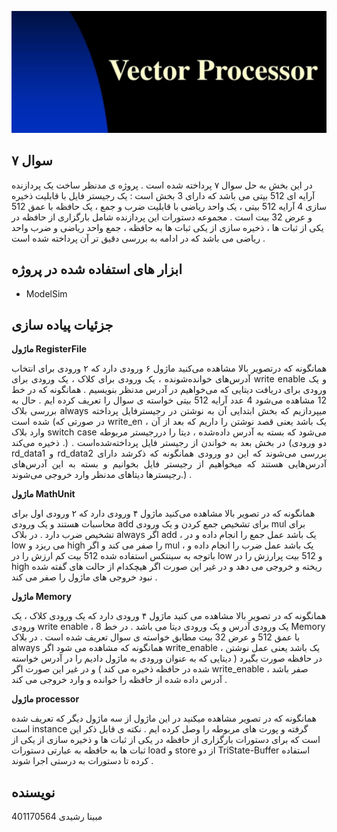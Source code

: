 
![Project Logo](logo.png)

## سوال ۷
در این بخش به حل سوال ۷ پرداخته شده است . پروژه ی مدنظر ساخت یک پردازنده آرایه ای 512 بیتی می باشد که دارای 3 بخش است : یک رجیستر فایل با قابلیت ذخیره سازی 4 آرایه 512 بیتی ، یک واحد ریاضی با قابلیت ضرب و جمع ، یک حافظه با عمق 512 و عرض 32 بیت است . مجموعه دستورات این پردازنده شامل بارگزاری از حافظه در یکی از ثبات ها ، ذخیره سازی از یکی ثبات ها به حافظه ، جمع واحد ریاضی و ضرب واحد ریاضی می باشد که در ادامه به بررسی دقیق تر آن پرداخته شده است . 
## ابزار های استفاده شده در پروژه
- ModelSim
## جزئیات پیاده سازی
**ماژول RegisterFile**

<div style="text-align: justify;">
همانگونه که درتصویر بالا مشاهده می‌کنید ماژول ۶ ورودی دارد که ۲ ورودی برای انتخاب آدرس‌های خوانده‌شونده ، یک ورودی برای کلاک ، یک ورودی برای write enable و یک ورودی برای دریافت دیتایی که می‌خواهیم در آدرس مدنظر بنویسیم . همانگونه که در خط 12 مشاهده می‌شود 4 عدد آرایه 512 بیتی خواسته ی سوال را تعریف کرده ایم . حال به بررسی بلاک always میپردازیم که بخش ابتدایی آن به نوشتن در رجیسترفایل پرداخته شده‌‌ است (در صورتی که write_en ، یک باشد یعنی قصد نوشتن را داریم که بعد از آن وارد بلاک switch case می‌شود که بسته به آدرس داده‌شده ، دیتا را دررجیستر مربوطه ذخیره می‌کند .) . در بخش بعد به خواندن از رجیستر فایل پرداخته‌شده‌است (دو ورودی rd_data1 و rd_data2 بررسی می‌شوند که این دو ورودی همانگونه که ذکر‌شد دارای آدرس‌هایی هستند که میخواهیم از رجیستر فایل بخوانیم و بسته به این آدرس‌های رجیسترها دیتاهای مدنظر وارد خروجی می‌شوند.) .
</div>

**ماژول MathUnit**

همانگونه که در تصویر بالا مشاهده می‌کنید ماژول ۴ ورودی دارد که ۲ ورودی اول برای محاسبات هستند و یک ورودی add برای تشخیص جمع کردن و یک ورودی mul برای تشخیص ضرب دارد . در بلاک always اگر add ، یک باشد عمل جمع را انجام داده و در low می ریزد و high را صفر می کند و اگر mul ، یک باشد عمل ضرب را انجام داده و باتوجه به سینتکس استفاده شده 512 بیت کم ارزش را در low و 512 بیت پرارزش را در high ریخته و خروجی می دهد و در غیر این صورت اگر هیچکدام از حالت های گفته شده نبود خروجی های ماژول را صفر می کند . 

**ماژول Memory**

همانگونه که در تصویر بالا مشاهده می کنید ماژول ۴ ورودی دارد که یک ورودی کلاک ، یک ورودی write enable ، یک ورودی آدرس و یک ورودی دیتا می باشد . در خط 8 Memory با عمق 512 و عرض 32 بیت مطابق خواسته ی سوال تعریف شده است . در بلاک always همانگونه که مشاهده می شود اگر write_enable ، یک باشد یعنی عمل نوشتن در حافظه صورت بگیرد ( دیتایی که به عنوان ورودی به ماژول دادیم را در آدرس خواسته شده در حافظه ذخیره می کند ) و در غیر این صورت اگر write_enable صفر باشد ، آدرس داده شده از حافظه را خوانده و وارد خروجی می کند . 

**ماژول processor**

همانگونه که در تصویر مشاهده میکنید در این ماژول از سه ماژول دیگر که تعریف شده است instance گرفته و پورت های مربوطه را وصل کرده ایم . نکته ی قابل ذکر این است که برای دستورات بارگزاری از حافظه در یکی از ثبات ها و ذخیره سازی از یکی از ثبات ها به حافظه به عبارتی دستورات load و store از دو TriState-Buffer استفاده کرده تا دستورات به درستی اجرا شوند . 

## نویسنده
مبینا رشیدی 401170564

